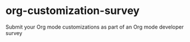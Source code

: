 org-customization-survey
========================

Submit your Org mode customizations as part of an Org mode developer survey
